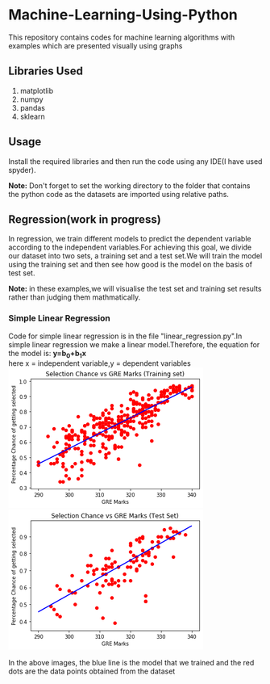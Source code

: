# Machine-Learning-Using-Python
This repository contains codes for machine learning algorithms with examples which are presented visually using graphs 

## Libraries Used
1) matplotlib
2) numpy
3) pandas
4) sklearn

## Usage

Install the required libraries and then run the code using any IDE(I have used spyder).

**Note:** Don't forget to set the working directory to the folder that contains the python code as the datasets are imported using relative paths.

## Regression(work in progress)
In regression, we train different models to predict the dependent variable according to the independent variables.For achieving this goal, we divide our dataset into two sets, a training set and a test set.We will train the model using the training set and then see how good is the model on the basis of test set.

**Note:** in these examples,we will visualise the test set and training set results rather than judging them mathmatically.

### Simple Linear Regression

Code for simple linear regression is in the file "linear_regression.py".In simple linear regression we make a linear model.Therefore, the equation for the model is:
**y=b<sub>0</sub>+b<sub>1</sub>x**<br/>here x = independent variable,y = dependent variables
<br/>![linear_regression_image](Images/linear_regression_train.png) &nbsp; &nbsp; &nbsp;
![linear_regression_image](Images/linear_regression_test.png)
<a>

 In the above images, the blue line is the model that we trained and the red dots are the data points obtained from the dataset
</a> 
